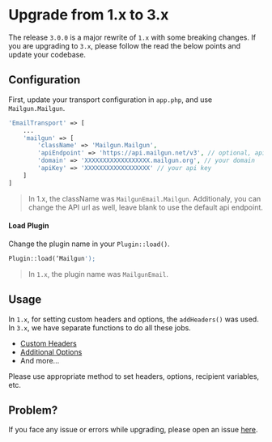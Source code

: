 # Upgrade from 1.x to 3.x
The release `3.0.0` is a major rewrite of `1.x` with some breaking changes. If you are upgrading to `3.x`, please follow the read the below points and update your codebase.

## Configuration
First, update your transport configuration in `app.php`, and use `Mailgun.Mailgun`.

```php
'EmailTransport' => [
	...
	'mailgun' => [
		'className' => 'Mailgun.Mailgun',
		'apiEndpoint' => 'https://api.mailgun.net/v3', // optional, api endpoint
		'domain' => 'XXXXXXXXXXXXXXXXXX.mailgun.org', // your domain
		'apiKey' => 'XXXXXXXXXXXXXXXXXX' // your api key
	]
]
```
> In 1.x, the className was `MailgunEmail.Mailgun`. Additionaly, you can change the API url as well, leave blank to use the default api endpoint.

#### Load Plugin
Change the plugin name in your `Plugin::load()`.
```php
Plugin::load(‘Mailgun');
```
> In `1.x`, the plugin name was `MailgunEmail`.

## Usage
In `1.x`, for setting custom headers and options, the `addHeaders()` was used.  In `3.x`, we have separate functions to do all these jobs.
- [Custom Headers](https://github.com/narendravaghela/cakephp-mailgun#custom-headers)
- [Additional Options](https://github.com/narendravaghela/cakephp-mailgun#additional-options)
- And more...

Please use appropriate method to set headers, options, recipient variables, etc.

## Problem?
If you face any issue or errors while upgrading, please open an issue [here](https://github.com/narendravaghela/cakephp-mailgun/issues).
